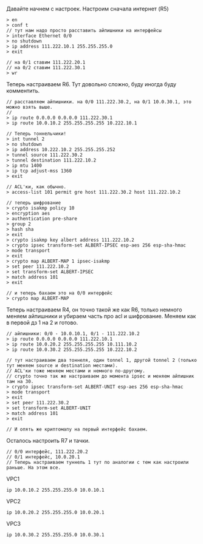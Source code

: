 Давайте начнем с настроек. Настроим сначала интернет (R5)


```
> en
> conf t
// тут нам надо просто расставить айпишники на интерфейсы
> interface Ethernet 0/0
> no shutdown
> ip address 111.222.10.1 255.255.255.0
> exit

// на 0/1 ставим 111.222.20.1
// на 0/2 ставим 111.222.30.1
> wr
```


Теперь настраиваем R6. Тут довольно сложно, буду иногда буду комментить.
```
// расставляем айпишники. на 0/0 111.222.30.2, на 0/1 10.0.30.1, это можно взять выше.
// 
> ip route 0.0.0.0 0.0.0.0 111.222.30.1
> ip route 10.0.10.2 255.255.255.255 10.222.10.1

// Теперь тоннельчики!
> int tunnel 2
> no shutdown
> ip address 10.222.10.2 255.255.255.252
> tunnel source 111.222.30.2
> tunnel destination 111.222.10.2
> ip mtu 1400
> ip tcp adjust-mss 1360
> exit

// ACL'ки, как обычно. 
> access-list 101 permit gre host 111.222.30.2 host 111.222.10.2

// теперь шифрование
> crypto isakmp policy 10
> encryption aes
> authentication pre-share
> group 2
> hash sha
> exit
> crypto isakmp key albert address 111.222.10.2
> crypto ipsec transform-set ALBERT-IPSEC esp-aes 256 esp-sha-hmac
> mode transport
> exit
> crypto map ALBERT-MAP 1 ipsec-isakmp
> set peer 111.222.10.2
> set transform-set ALBERT-IPSEC
> match address 101
> exit

// и теперь бахаем это на 0/0 интерфейс
> crypto map ALBERT-MAP
```


Теперь настраиваем R4, он точно такой же как R6, только немного меняем айпишники и убираем часть про acl и шифрование. Меняем как в первой дз 1 на 2 и готово.

```
// айпишники: 0/0 - 10.0.10.1, 0/1 - 111.222.10.2
> ip route 0.0.0.0 0.0.0.0 111.222.10.1
> ip route 10.0.20.2 255.255.255.255 10.111.10.2
> ip route 10.0.30.2 255.255.255.255 10.222.10.2

// тут настраиваем два тоннеля, один tonnel 1, другой tonnel 2 (только тут меняем source и destination местами). 
// ACL'ки тоже меняем местами и немного по-другому. 
// crypto точно так же настраиваем до момента ipsec и меняем айпишник там на 30.
> crypto ipsec transform-set ALBERT-UNIT esp-aes 256 esp-sha-hmac
> mode transport
> exit
> set peer 111.222.30.2
> set transform-set ALBERT-UNIT
> match address 101
> exit

// И опять же криптомапу на первый интерфейс бахаем.
```

Осталось настроить R7 и тачки. 
```
// 0/0 интерфейс, 111.222.20.2
// 0/1 интерфейс, 10.0.20.1
// Теперь настраиваем туннель 1 тут по аналогии с тем как настроили раньше. На этом все.
```

VPC1 
```
ip 10.0.10.2 255.255.255.0 10.0.10.1
```

VPC2
```
ip 10.0.20.2 255.255.255.0 10.0.20.1
```

VPC3
```
ip 10.0.30.2 255.255.255.0 10.0.30.1
```